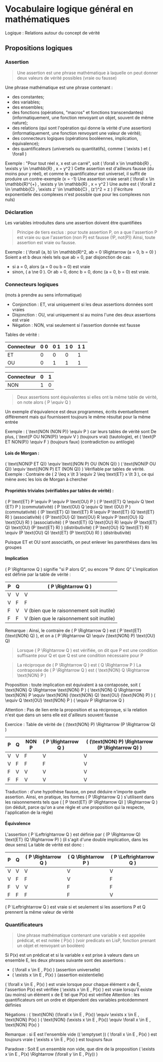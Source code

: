 # Vocabulaire logique général en mathématiques
Logique : Relations autour du concept de vérité

## Propositions logiques
### Assertion
> Une assertion est une phrase mathématique à laquelle on peut donner deux valeurs de vérité possibles (vraie ou fausse)

Une phrase mathématique est une phrase contenant :
- des constantes;
- des variables;
- des ensembles;
- des fonctions (opérations, "macros" et fonctions transcendantes) (informatiquement, une fonction renvoyant un objet, souvent de même nature);
- des relations (qui sont l'opération qui donne la vérité d'une assertion) (informatiquement, une fonction renvoyant une valeur de vérité);
- des connecteurs logiques (opérations booléennes, implication, équivalence);
- des quantificateurs (universels ou quantitatifs), comme \( \exists \) et \( \forall \)

Exemple : "Pour tout réel x, x est un carré", soit \( \forall x \in \mathbb{R} , \exists y \in \mathbb{R} , x = y^2 \)
Cette assertion est d'ailleurs fausse (du moins pour y réel), et comme le quantificateur est universel, il suffit de produire un contre-exemple (x = -1)
Une assertion vraie serait \( \forall x \in \mathbb{R}^{+} , \exists y \in \mathbb{R} , x = y^2 \)
Une autre est \( \forall z \in \mathbb{C} , \exists z' \in \mathbb{C} , (z')^2 = z \)
(l'écriture exponentielle des complexes n'est possible que pour les complexes non nuls)

### Déclaration
Les variables introduites dans une assertion doivent être quantifiées
> Principe de tiers exclus : pour toute assertion P, on a que l'assertion P est vraie ou que l'assertion (non P) est fausse (!P, not(P)) 
> Ainsi, toute assertion est vraie ou fausse.

Exemple : \( \forall (a, b) \in \mathbb(R)^2, ab = 0 \Rightarrow (a = 0, b = 0) \)
Soient a et b deux réels tels que ab = 0, par disjonction de cas:
- si a = 0, alors (a = 0 ou b = 0) est vraie
- sinon, \( a \ne 0 \). Or ab = 0, donc b = 0, donc (a = 0, b = 0) est vraie.

### Connecteurs logiques
(mots à prendre au sens informatique)
- Conjonction : ET, vrai uniquement si les deux assertions données sont vraies
- Disjonction : OU, vrai uniquement si au moins l'une des deux assertions est vraie
- Négation : NON, vrai seulement si l'assertion donnée est fausse

Tables de vérité :

Connecteur | 0 0 | 0 1 | 1 0 | 1 1
---        | --- | --- | --- | ---
ET         | 0   | 0   | 0   | 1
OU         | 0   | 1   | 1   | 1

Connecteur | 0   | 1
---        | --- | ---
NON        | 1   | 0

> Deux assertions sont équivalentes si elles ont la même table de vérité, on note alors \( P \equiv Q \)

Un exemple d'équivalence est deux programmes, écrits éventuellement différement mais qui fournissent toujours le même résultat pour la même entrée

Exemple : \( \text{NON (NON P)} \equiv P \) car leurs tables de vérité sont
De plus, \( \text{P OU NON(P)} \equiv V \) (toujours vrai) (tautologie), et \( \text{P ET NON(P)} \equiv F \) (toujours faux) (contradiction ou antilogie)

#### Lois de Morgan :
\( \text{NON(P ET Q)} \equiv \text{(NON P) OU (NON Q)} \)
\( \text{NON(P OU Q)} \equiv \text{(NON P) ET (NON Q)} \)
Vérifiable par tables de vérité.
Exemple : Contraire de \( 2 \leq x \lt 3 \equiv 2 \leq \text{ET} x \lt 3 \), ce qui mène avec les lois de Morgan à chercher 

#### Propriétés triviales (vérifiables par tables de vérité) :
\( P \text{ET} P \equiv P \equiv P \text{OU} P \)
\( P \text{ET} Q \equiv Q \text {ET} P \) (commutativité)
\( P \text{OU} Q \equiv Q \text {OU} P \) (commutativité)
\( (P \text{ET} Q) \text{ET} R \equiv P \text{ET} (Q \text{ET} R) \) (associativité)
\( (P \text{OU} Q) \text{OU} R \equiv P \text{OU} (Q \text{OU} R) \) (associativité)
\( P \text{ET} (Q \text{OU} R) \equiv (P \text{ET} Q) \text{OU} (P \text{ET} R) \) (distributivité)
\( P \text{OU} (Q \text{ET} R) \equiv (P \text{OU} Q) \text{ET} (P \text{OU} R) \) (distributivité)

Puisque ET et OU sont associatifs, on peut enlever les parenthèses dans les groupes

#### Implication
\( P \Rightarrow Q \) signifie "si P alors Q", ou encore "P donc Q"
L'implication est définie par la table de vérité :

P   | Q   | \( P \Rightarrow  Q \)
--- | --- | ---
V   | V   | V
V   | F   | F
F   | V   | V (bien que le raisonnement soit inutile)
F   | F   | V (bien que le raisonnement soit inutile)

Remarque : Ainsi, le contraire de \( P \Rightarrow Q \) est \( P \text{ET} (\text{NON} Q) \), et on a \( P \Rightarrow Q) \equiv (\text{NON} P) \text{OU} Q\)

> Lorsque \( P \Rightarrow Q \) est vérifiée, on dit que P est une condition suffisante pour Q et que Q est une condition nécessaire pour P

> La réciproque de \( P \Rightarrow Q \) est \( Q \Rightarrow P \)
> La contraposée de \( P \Rightarrow Q \) est \( \text{NON} Q \Rightarrow \text{NON} P \)

Proposition : toute implication est équivalent à sa contaposée, soit \( \text{NON} Q \Rightarrow \text{NON} P \)
\( \text{NON} Q \Rightarrow \text{NON} P  \equiv \text{NON} (\text{NON} Q) \text{OU} (\text{NON} P) \)
\( \equiv Q \text{OU} \text{NON} P \)
\( \equiv P \Rightarrow Q \)

Attention : Pas de lien ente la proposition et sa réciproque, si la relation n'est que dans un sens elle est d'ailleurs souvent fausse

Exercice : Table de vérité de \( (\text{NON} P) \Rightarrow (P \Rightarrow Q) \)

P   | Q   | NON P | \( P \Rightarrow Q \) | \( (\text{NON} P) \Rightarrow (P \Rightarrow Q) \)
--- | --- | ---   | ---                   | ---
V   | V   | F     | V                     | V
V   | F   | F     | F                     | V
F   | V   | V     | V                     | V
F   | F   | V     | V                     | V

Traduction : d'une hypothèse fausse, on peut déduire n'importe quelle assertion.
Ainsi, en pratique, les formes \( P \Rightarrow Q \) s'utilisent dans les raisonnements tels que  \( [ P \text{ET} (P \Rightarrow Q) ] \Rightarrow Q \) (on déduit, parce qu'on a une règle et une proposition qui la respecte, l'application de la règle)

#### Équivalence
L'assertion \( P \Leftrightarrow Q \) est définie par \( (P \Rightarrow Q) \text{ET} (Q \Rightarrow P) \) (il s'agit d'une double implication, dans les deux sens)
La table de vérité est donc :

P   | Q   | \( P \Rightarrow Q \) | \( Q \Rightarrow P \) | \( P \Leftrightarrow Q \)
--- | --- | ---                   | ---                   | ---
V   | V   | V                     | V                     | V
V   | F   | F                     | V                     | F
F   | V   | V                     | F                     | F
F   | F   | F                     | F                     | V

\( P \Leftrightarrow Q \) est vraie si et seulement si les assertions P et Q prennent la même valeur de vérité

### Quantificateurs
> Une phrase mathématique contenant une variable x est appelée prédicat, et est notée \( P(x) \) (voir predicats en LisP, fonction prenant un objet et renvoyant un booléen)

Si P(x) est un prédicat et si la variable x est prise à valeurs dans un ensemble E, les deux phrases suivante sont des assertions :
- \( \forall x \in E , P(x) \) (assertion universelle)
- \( \exists x \in E , P(x) \) (assertion existentielle)

\( \forall x \in E , P(x) \) est vraie lorsque pour chaque élément x de E, l'assertion P(x) est vérifiée
\( \exists x \in E , P(x) \) est vraie lorsqu'il existe (au moins) un élément x de E tel que P(x) est vérifiée
Attention : les quantificateurs ont un ordre et dépendent des variables précédemment définies

Négations :
\( \text{NON} (\forall x \in E , P(x)) \equiv \exists x \in E , \text{NON} P(x) \)
\( \text{NON} (\exists x \in E , P(x)) \equiv \forall x \in E , \text{NON} P(x) \)

Remarque : si E est l'ensemble vide (\( \emptyset \))
\( \forall x \in E , P(x) \) est toujours vraie
\( \exists x \in E , P(x) \) est toujours faux

Paradoxe : Soit E un ensemble non vide, que dire de la proposition \( \exists x \in E , P(x) \Rightarrow (\forall y \in E , P(y)) \)
